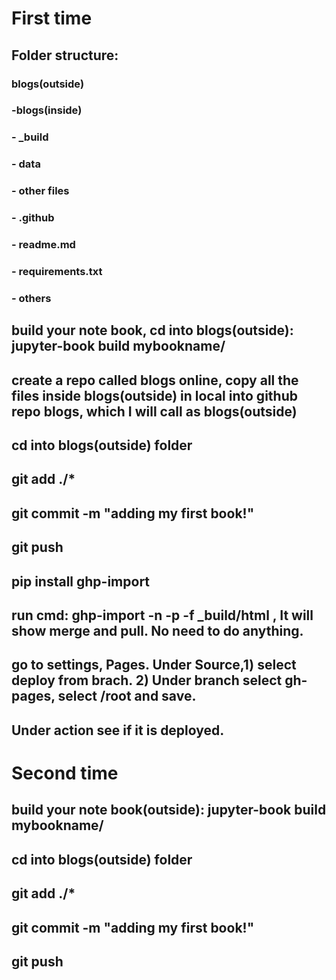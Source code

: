 # First time
## Folder structure: 
###                    blogs(outside)
###                         -blogs(inside)
###                                - _build
###                                - data
###                                - other files
###                        - .github
###                        - readme.md
###                        - requirements.txt
###                        - others

## build your note book, cd into blogs(outside): jupyter-book build mybookname/
## create a repo called blogs online, copy all the files inside blogs(outside) in local into github repo blogs, which I will call as blogs(outside)
## cd into blogs(outside) folder
## git add ./*
## git commit -m "adding my first book!"
## git push
## pip install ghp-import
## run cmd:  ghp-import -n -p -f _build/html , It will show merge and pull. No need to do anything.
## go to settings, Pages. Under Source,1) select deploy from brach. 2) Under branch select gh-pages, select /root and save.
## Under action see if it is deployed.

# Second time
##  build your note book(outside): jupyter-book build mybookname/
## cd into blogs(outside) folder
## git add ./*
## git commit -m "adding my first book!"
## git push